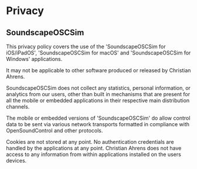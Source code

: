 # Privacy
## SoundscapeOSCSim

This privacy policy covers the use of the 'SoundscapeOSCSim for iOS/iPadOS', 'SoundscapeOSCSim for macOS' and 'SoundscapeOSCSim for Windows' applications.

It may not be applicable to other software produced or released by Christian Ahrens.

SoundscapeOSCSim does not collect any statistics, personal information, or analytics from our users, other than built in mechanisms that are present for all the mobile or embedded applications in their respective main distribution channels.

The mobile or embedded versions of 'SoundscapeOSCSim' do allow control data to be sent via various network transports formatted in compliance with OpenSoundControl and other protocols.

Cookies are not stored at any point. No authentication credentials are handled by the applications at any point. Christian Ahrens does not have access to any information from within applications installed on the users devices.